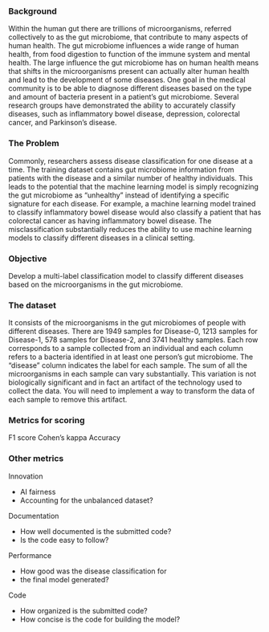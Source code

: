 ### Background
Within the human gut there are trillions of microorganisms, referred collectively to as the gut
microbiome, that contribute to many aspects of human health. The gut microbiome influences a wide range of human health, from food digestion to function of the immune system and mental health. The large influence the gut microbiome has on human health means that shifts in the microorganisms present can actually alter human health and lead to the development of some diseases. One goal in the medical community is to be able to diagnose different diseases based on the type and amount of bacteria present in a patient’s gut microbiome. Several research groups have demonstrated the ability to accurately classify diseases, such as inflammatory bowel disease, depression, colorectal cancer, and Parkinson’s disease.

### The Problem
Commonly, researchers assess disease classification for one disease at a time. The training
dataset contains gut microbiome information from patients with the disease and a similar number of healthy individuals. This leads to the potential that the machine learning model is simply recognizing the gut microbiome as “unhealthy” instead of identifying a specific signature for each disease. For example, a machine learning model trained to classify inflammatory bowel disease would also classify a patient that has colorectal cancer as having inflammatory bowel disease. The misclassification substantially reduces the ability to use machine learning models to classify different diseases in a clinical setting.


### Objective
Develop a multi-label classification model to classify different diseases based on the
microorganisms in the gut microbiome.

### The dataset 
It consists of the microorganisms in the gut microbiomes of people with different
diseases. There are 1949 samples for Disease-0, 1213 samples for Disease-1, 578 samples
for Disease-2, and 3741 healthy samples. Each row corresponds to a sample collected from
an individual and each column refers to a bacteria identified in at least one person’s gut
microbiome. The “disease” column indicates the label for each sample. 
The sum of all the microorganisms in each sample can vary substantially. This variation is not biologically significant and in fact an artifact of the technology used to collect the data. You will need to implement a way to transform the data of each sample to remove this artifact.

### Metrics for scoring
F1 score
Cohen’s kappa
Accuracy

### Other metrics
Innovation
- AI fairness
- Accounting for the unbalanced dataset?

Documentation
- How well documented is the submitted code?
- Is the code easy to follow?

Performance
- How good was the disease classification for
- the final model generated?

Code
- How organized is the submitted code?
- How concise is the code for building the model?



